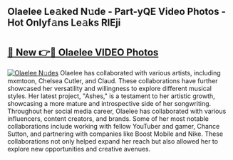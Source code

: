 ## Olaelee Le𝚊ked N𝚞de - Part-yQE Video Photos - Hot Onlyf𝚊ns Le𝚊ks RlEji

# <h2><a href="http://ab4196.deff.icu/?id=Olaelee">🔗 New 👉🔴 Olaelee VIDEO Photos</a></h2>

[![Olaelee N𝚞des](https://i.imgur.com/rIISA9y.gif)](http://ab4196.deff.icu/?id=Olaelee)
Olaelee has collaborated with various artists, including mxmtoon, Chelsea Cutler, and Claud. These collaborations have further showcased her versatility and willingness to explore different musical styles. Her latest project, "Ashes," is a testament to her artistic growth, showcasing a more mature and introspective side of her songwriting. Throughout her social media career, Olaelee has collaborated with various influencers, content creators, and brands. Some of her most notable collaborations include working with fellow YouTuber and gamer, Chance Sutton, and partnering with companies like Boost Mobile and Nike. These collaborations not only helped expand her reach but also allowed her to explore new opportunities and creative avenues.
